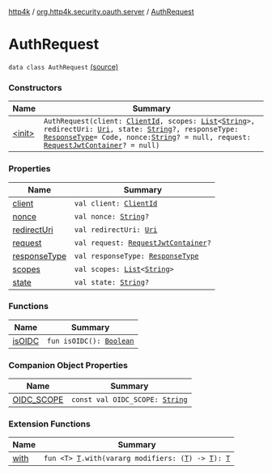 [http4k](../../index.md) / [org.http4k.security.oauth.server](../index.md) / [AuthRequest](./index.md)

# AuthRequest

`data class AuthRequest` [(source)](https://github.com/http4k/http4k/blob/master/http4k-security-oauth/src/main/kotlin/org/http4k/security/oauth/server/AuthRequest.kt#L9)

### Constructors

| Name | Summary |
|---|---|
| [&lt;init&gt;](-init-.md) | `AuthRequest(client: `[`ClientId`](../-client-id/index.md)`, scopes: `[`List`](https://kotlinlang.org/api/latest/jvm/stdlib/kotlin.collections/-list/index.html)`<`[`String`](https://kotlinlang.org/api/latest/jvm/stdlib/kotlin/-string/index.html)`>, redirectUri: `[`Uri`](../../org.http4k.core/-uri/index.md)`, state: `[`String`](https://kotlinlang.org/api/latest/jvm/stdlib/kotlin/-string/index.html)`?, responseType: `[`ResponseType`](../../org.http4k.security/-response-type/index.md)` = Code, nonce: `[`String`](https://kotlinlang.org/api/latest/jvm/stdlib/kotlin/-string/index.html)`? = null, request: `[`RequestJwtContainer`](../../org.http4k.security.openid/-request-jwt-container/index.md)`? = null)` |

### Properties

| Name | Summary |
|---|---|
| [client](client.md) | `val client: `[`ClientId`](../-client-id/index.md) |
| [nonce](nonce.md) | `val nonce: `[`String`](https://kotlinlang.org/api/latest/jvm/stdlib/kotlin/-string/index.html)`?` |
| [redirectUri](redirect-uri.md) | `val redirectUri: `[`Uri`](../../org.http4k.core/-uri/index.md) |
| [request](request.md) | `val request: `[`RequestJwtContainer`](../../org.http4k.security.openid/-request-jwt-container/index.md)`?` |
| [responseType](response-type.md) | `val responseType: `[`ResponseType`](../../org.http4k.security/-response-type/index.md) |
| [scopes](scopes.md) | `val scopes: `[`List`](https://kotlinlang.org/api/latest/jvm/stdlib/kotlin.collections/-list/index.html)`<`[`String`](https://kotlinlang.org/api/latest/jvm/stdlib/kotlin/-string/index.html)`>` |
| [state](state.md) | `val state: `[`String`](https://kotlinlang.org/api/latest/jvm/stdlib/kotlin/-string/index.html)`?` |

### Functions

| Name | Summary |
|---|---|
| [isOIDC](is-o-i-d-c.md) | `fun isOIDC(): `[`Boolean`](https://kotlinlang.org/api/latest/jvm/stdlib/kotlin/-boolean/index.html) |

### Companion Object Properties

| Name | Summary |
|---|---|
| [OIDC_SCOPE](-o-i-d-c_-s-c-o-p-e.md) | `const val OIDC_SCOPE: `[`String`](https://kotlinlang.org/api/latest/jvm/stdlib/kotlin/-string/index.html) |

### Extension Functions

| Name | Summary |
|---|---|
| [with](../../org.http4k.core/with.md) | `fun <T> `[`T`](../../org.http4k.core/with.md#T)`.with(vararg modifiers: (`[`T`](../../org.http4k.core/with.md#T)`) -> `[`T`](../../org.http4k.core/with.md#T)`): `[`T`](../../org.http4k.core/with.md#T) |
